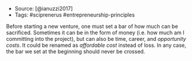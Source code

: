 - Source: [@ianuzzi2017]
- Tags: #sciprenerus #entrepreneurship-principles

Before starting a new venture, one must set a bar of how much can be sacrificed. Sometimes it can be in the form of money (i.e. how much am I committing into the project), but can also be time, career, and *opportunity costs*. It could be renamed as *affordable cost* instead of loss. In any case, the bar we set at the beginning should never be crossed. 

